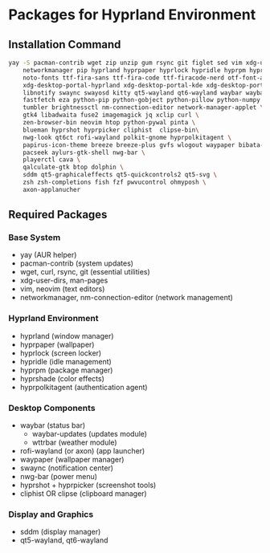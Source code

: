 # Packages for Hyprland Environment

## Installation Command
```bash
yay -S pacman-contrib wget zip unzip gum rsync git figlet sed vim xdg-user-dirs man-pages \
    networkmanager pip hyprland hyprpaper hyprlock hypridle hyprpm hyprshade \
    noto-fonts ttf-fira-sans ttf-fira-code ttf-firacode-nerd otf-font-awesome \
    xdg-desktop-portal-hyprland xdg-desktop-portal-kde xdg-desktop-portal-gtk xdg-desktop-portal-wlr \
    libnotify swaync swayosd kitty qt5-wayland qt6-wayland waybar waybar-updates wttrbar \
    fastfetch eza python-pip python-gobject python-pillow python-numpy python-screeninfo \
    tumbler brightnessctl nm-connection-editor network-manager-applet \
    gtk4 libadwaita fuse2 imagemagick jq xclip curl \
    zen-browser-bin neovim htop python-pywal pinta \
    blueman hyprshot hyprpicker cliphist  clipse-bin\
    nwg-look qt6ct rofi-wayland polkit-gnome hyprpolkitagent \
    papirus-icon-theme breeze breeze-plus gvfs wlogout waypaper bibata-cursor-theme-bin \
    pacseek aylurs-gtk-shell nwg-bar \
    playerctl cava \
    qalculate-gtk btop dolphin \
    sddm qt5-graphicaleffects qt5-quickcontrols2 qt5-svg \
    zsh zsh-completions fish fzf pwvucontrol ohmyposh \
    axon-applanucher
```

## Required Packages

### Base System
- yay (AUR helper)
- pacman-contrib (system updates)
- wget, curl, rsync, git (essential utilities)
- xdg-user-dirs, man-pages
- vim, neovim (text editors)
- networkmanager, nm-connection-editor (network management)

### Hyprland Environment
- hyprland (window manager)
- hyprpaper (wallpaper)
- hyprlock (screen locker)
- hypridle (idle management)
- hyprpm (package manager)
- hyprshade (color effects)
- hyprpolkitagent (authentication agent)

### Desktop Components
- waybar (status bar)
  - waybar-updates (updates module)
  - wttrbar (weather module)
- rofi-wayland (or axon) (app launcher)
- waypaper (wallpaper manager)
- swaync (notification center)
- nwg-bar (power menu)
- hyprshot + hyprpicker (screenshot tools)
- cliphist OR clipse (clipboard manager)

### Display and Graphics
- sddm (display manager)
- qt5-wayland, qt6-wayland